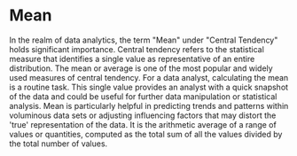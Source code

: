 # Mean 

In the realm of data analytics, the term "Mean" under "Central Tendency" holds significant importance. Central tendency refers to the statistical measure that identifies a single value as representative of an entire distribution. The mean or average is one of the most popular and widely used measures of central tendency. For a data analyst, calculating the mean is a routine task. This single value provides an analyst with a quick snapshot of the data and could be useful for further data manipulation or statistical analysis. Mean is particularly helpful in predicting trends and patterns within voluminous data sets or adjusting influencing factors that may distort the 'true' representation of the data. It is the arithmetic average of a range of values or quantities, computed as the total sum of all the values divided by the total number of values. 
